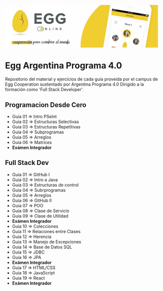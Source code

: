 <img src="banner_egg.jpg">

# Egg Argentina Programa 4.0

Repositorio del material y ejercicios de cada guia 
proveida por el campus de Egg Cooperation sustentado por Argentina Programa 4.0
Dirigido a la formación como 'Full Stack Developer'.

<h2>Programacion Desde Cero</h2>
<ul>
  <li>Guia 01 => Intro PSeInt</li>
  <li>Guia 02 => Estructuras Selectivas</li>
  <li>Guia 03 => Estructuras Repetitivas</li>
  <li>Guia 04 => Subprogramas</li>
  <li>Guia 05 => Arreglos</li>
  <li>Guia 06 => Matrices</li>
  <li><b>Exámen Integrador</b></li>
</ul>

<h2>Full Stack Dev</h2>
<ul>
  <li>Guia 01 => GitHub I</li>
  <li>Guia 02 => Intro a Java</li>
  <li>Guia 03 => Estructuras de control</li>
  <li>Guia 04 => Subrprogramas</li>
  <li>Guia 05 => Arreglos</li>
  <li>Guia 06 => GitHub II</li>
  <li>Guia 07 => POO</li>
  <li>Guia 08 => Clase de Servicio</li>
  <li>Guia 09 => Clase de Utilidad</li>
  <li><b>Exámen Integrador</b></li>
  <li>Guia 10 => Colecciones</li>
  <li>Guia 11 => Relaciones entre Clases</li>
  <li>Guia 12 => Herencia</li>
  <li>Guia 13 => Manejo de Excepciones</li>
  <li>Guia 14 => Base de Datos SQL</li>
  <li>Guia 15 => JDBC</li>
  <li>Guia 16 => JPA</li>
  <li><b>Exámen Integrador</b></li>
  <li>Guia 17 => HTML/CSS</li>
  <li>Guia 18 => JavaScript</li>
  <li>Guia 19 => React</li>
  <li><b>Exámen Integrador</b></li>
</ul>
